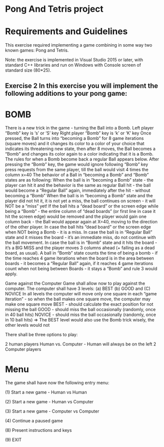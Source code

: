 # Pong And Tetris project

# Requirements and Guidelines

This exercise required implementing a game combining in some way two known games: Pong and Tetris.

Note: the exercise is implemented in Visual Studio 2015 or later, with standard C++ libraries and run on Windows with Console screen of standard size (80*25).

## Exercise 2 In this exercise you will implement the following additions to your pong game:

# BOMB
There is a new trick in the game - turning the Ball into a Bomb. Left player “Bomb” key is ‘s’ or ‘S’ key Right player “Bomb” key is ‘k’ or ‘K’ key Once pressed, the Ball turns into “becoming a Bomb” for 8 game iterations (square moves) and it changes its color to a color of your choice that indicates its threatening new state, then after 8 moves, the Ball becomes a “Bomb” and changes its color again to a color indicating that it is a Bomb. The rules for when a Bomb become back a regular Ball appears below. After pressing the “Bomb” key, the game would ignore following “Bomb” key press requests from the same player, till the ball would visit 4 times the column x=40 The behavior of a Ball in “becoming a Bomb” and “Bomb” states are as following: When the ball is in “becoming a Bomb” state - the player can hit it and the behavior is the same as regular Ball hit - the ball would become a “Regular Ball” again, immediately after the hit - without becoming a “Bomb” When the ball is in “becoming a Bomb” state and the player did not hit it, it is not yet a miss, the ball continues on screen - it will NOT be a “miss” yet! If the ball hits a “dead board” or the screen edge while being a “Bomb” - the entire column of “dead boards” (or first line in case it hit the screen edge) would be removed and the player would gain one column back - the Ball would appear again at X=40, moving to the direction of the other player. In case the ball hits “dead board” or the screen edge when NOT being a Bomb - it is a miss. In case the ball is in “Regular Ball” state and it misses the board - it’s an immediate miss, do not continue with the ball movement. In case the ball is in “Bomb” state and it hits the board - it’s a BIG MISS and the player moves 3 columns ahead (+ falling as a dead board, as usual). A ball in “Bomb” state counts the time of being a bomb - if the time reaches 4 game iterations when the board is in the area between boards - it becomes a “Regular Ball” again, if it reaches 4 game iterations count when not being between Boards - it stays a “Bomb” and rule 3 would apply.

Game against the Computer
Game shall allow now to play against the computer. The computer shall have 3 levels: (a) BEST (b) GOOD and (C) NOVICE In all levels the computer will move only one square in each “game iteration” - so when the ball makes one square move, the computer may make one square move BEST - should calculate the exact position for not missing the ball GOOD - should miss the ball occasionally (randomly, once in 40 ball hits) NOVICE - should miss the ball occasionally (randomly, once in 10 ball hits) => The BEST level would also use the Bomb trick wisely, the other levels would not

There shall be three options to play:

2 human players Human vs. Computer - Human will always be on the left 2 Computer players

# Menu

The game shall have now the following entry menu:

(1) Start a new game - Human vs Human

(2) Start a new game - Human vs Computer

(3) Start a new game - Computer vs Computer

(4) Continue a paused game

(8) Present instructions and keys

(9) EXIT
